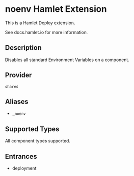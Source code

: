 # noenv Hamlet Extension

This is a Hamlet Deploy extension.

See docs.hamlet.io for more information.

## Description
<!-- provide a summary of the purpose and use-case for your extension -->
Disables all standard Environment Variables on a component.

## Provider
<!-- the associated Hamlet Plugin Provider required -->
`shared`

## Aliases
<!-- list any aliases that this Extension may be used as -->
- `_noenv`

## Supported Types
<!-- List of component types that can be extended -->
All component types supported.

## Entrances
<!-- List of entrances that this extension supports -->
- deployment